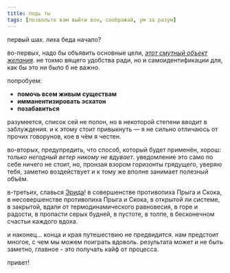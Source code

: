 ```yaml
---
title: подь ты
tags: [позвольте вам выйти вон, соображай, ум за разум]
---
```

первый шах. лиха беда начало?
<!--lurk-->

во-первых, надо бы объявить основные цели, *[этот смутный объект желания](http://ru.wikipedia.org/wiki/%D0%AD%D1%82%D0%BE%D1%82_%D1%81%D0%BC%D1%83%D1%82%D0%BD%D1%8B%D0%B9_%D0%BE%D0%B1%D1%8A%D0%B5%D0%BA%D1%82_%D0%B6%D0%B5%D0%BB%D0%B0%D0%BD%D0%B8%D1%8F)*. не токмо вящего удобства ради, но и самоидентификации для, как бы это ни было б не важно.

попробуем:

  * **помочь всем живым существам**
  * **имманентизировать эсхатон**
  * **позабавиться**

разумеется, список сей не полон, но в некоторой степени вводит в заблуждения. и к этому стоит привыкнуть — я не сильно отличаюсь от прочих говорунов, кое в чём я честен.

во-вторых, предупредить, что способ, который будет применён, хорош: *только негодный ветер никому не вдувает*. уведомление это само по себе ничего не стоит, но, пронзая взором горизонты грядущего, уверяю тебя, заметно воздействует и к тому же вполне занимает полезный объём.

в-третьих, славься [Эрида](http://ru.wikipedia.org/wiki/%D0%AD%D1%80%D0%B8%D0%B4%D0%B0_(%D0%BC%D0%B8%D1%84%D0%BE%D0%BB%D0%BE%D0%B3%D0%B8%D1%8F))! в совершенстве противопиха Прыга и Скока, в несовершенстве противопиха Прыга и Скока, в открытой ли системе, в закрытой, вдали от термодинамического равновесия, в горе и радости, в пропасти серых будней, в пустоте, в толпе, в бесконечном счастьи каждого вдоха.

и наконец... конца и края путешествию не предвидится. нам предстоит многое, с чем мы можем поиграть вдоволь. результата может и не быть заметно, главное - это получать кайф от процесса.

привет!
